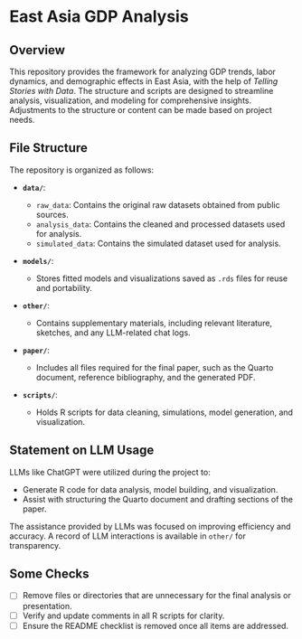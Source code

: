 # East Asia GDP Analysis

## Overview

This repository provides the framework for analyzing GDP trends, labor dynamics, and demographic effects in East Asia, with the help of *Telling Stories with Data*. The structure and scripts are designed to streamline analysis, visualization, and modeling for comprehensive insights. Adjustments to the structure or content can be made based on project needs.

## File Structure

The repository is organized as follows:

-   **`data/`**:
    -   `raw_data`: Contains the original raw datasets obtained from public sources.
    -   `analysis_data`: Contains the cleaned and processed datasets used for analysis.
    -   `simulated_data`: Contains the simulated dataset used for analysis.

-   **`models/`**:
    -   Stores fitted models and visualizations saved as `.rds` files for reuse and portability.

-   **`other/`**:
    -   Contains supplementary materials, including relevant literature, sketches, and any LLM-related chat logs.

-   **`paper/`**:
    -   Includes all files required for the final paper, such as the Quarto document, reference bibliography, and the generated PDF.

-   **`scripts/`**:
    -   Holds R scripts for data cleaning, simulations, model generation, and visualization.

## Statement on LLM Usage

LLMs like ChatGPT were utilized during the project to:
-   Generate R code for data analysis, model building, and visualization.
-   Assist with structuring the Quarto document and drafting sections of the paper.

The assistance provided by LLMs was focused on improving efficiency and accuracy. A record of LLM interactions is available in `other/` for transparency.

## Some Checks

- [ ] Remove files or directories that are unnecessary for the final analysis or presentation.
- [ ] Verify and update comments in all R scripts for clarity.
- [ ] Ensure the README checklist is removed once all items are addressed.
